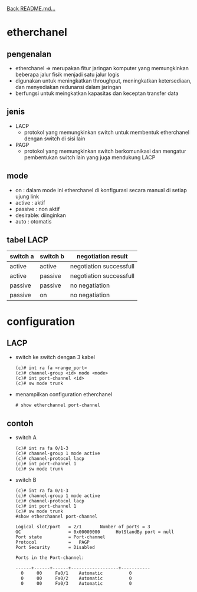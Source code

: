 <a href="../../README.md#back">Back README.md...</a>

# etherchanel
## pengenalan
- etherchanel => merupakan fitur jaringan komputer yang memungkinkan beberapa jalur fisik menjadi satu jalur logis
- digunakan untuk meningkatkan throughput, meningkatkan ketersediaan, dan menyediakan redunansi dalam jaringan
- berfungsi untuk meingkatkan kapasitas dan keceptan transfer data

## jenis
- LACP
  - protokol yang memungkinkan switch untuk membentuk etherchanel dengan switch di sisi lain
- PAGP
  - protokol yang memungkinkan switch berkomunikasi dan mengatur pembentukan switch lain yang juga mendukung LACP

## mode
  - on :  dalam mode ini etherchanel di konfigurasi secara manual di setiap ujung link
  - active : aktif
  - passive : non aktif
  - desirable: diinginkan
  - auto : otomatis

## tabel LACP
| switch a | switch b | negotiation result |
| --- | --- | --- |
| active | active | negotiation successfull |
| active | passive | negotiation successfull |
| passive | passive | no negatiation |
| passive | on | no negatiation |

# configuration
## LACP
- switch ke switch dengan 3 kabel
  ```
  (c)# int ra fa <range_port>
  (c)# channel-group <id> mode <mode>
  (c)# int port-channel <id>
  (c)# sw mode trunk
  ```
- menampilkan configuration etherchanel
  ```
  # show etherchannel port-channel
  ```
  
## contoh
- switch A
  ```
  (c)# int ra fa 0/1-3
  (c)# channel-group 1 mode active
  (c)# channel-protocol lacp
  (c)# int port-channel 1
  (c)# sw mode trunk
  ```
- switch B
  ```
  (c)# int ra fa 0/1-3
  (c)# channel-group 1 mode active
  (c)# channel-protocol lacp
  (c)# int port-channel 1
  (c)# sw mode trunk
  #show etherchannel port-channel

  Logical slot/port   = 2/1       Number of ports = 3
  GC                  = 0x00000000      HotStandBy port = null
  Port state          = Port-channel 
  Protocol            =   PAGP
  Port Security       = Disabled

  Ports in the Port-channel:
  
  ------+------+------+------------------+-----------
    0     00     Fa0/1    Automatic          0
    0     00     Fa0/2    Automatic          0
    0     00     Fa0/3    Automatic          0
  ```